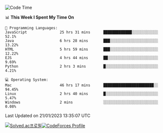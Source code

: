 
<!--START_SECTION:waka-->
![Code Time](http://img.shields.io/badge/Code%20Time-2%2C363%20hrs%2015%20mins-blue)

📊 **This Week I Spent My Time On** 

```text
💬 Programming Languages: 
JavaScript               25 hrs 31 mins      █████████████░░░░░░░░░░░░   52.1% 
Java                     6 hrs 28 mins       ███░░░░░░░░░░░░░░░░░░░░░░   13.22% 
HTML                     5 hrs 59 mins       ███░░░░░░░░░░░░░░░░░░░░░░   12.22% 
EJS                      4 hrs 44 mins       ██░░░░░░░░░░░░░░░░░░░░░░░   9.69% 
Python                   2 hrs 3 mins        █░░░░░░░░░░░░░░░░░░░░░░░░   4.21%

💻 Operating System: 
Mac                      46 hrs 17 mins      ███████████████████████░░   94.45% 
Linux                    2 hrs 40 mins       █░░░░░░░░░░░░░░░░░░░░░░░░   5.47% 
Windows                  2 mins              ░░░░░░░░░░░░░░░░░░░░░░░░░   0.08%

```


 Last Updated on 21/01/2023 13:35:07 UTC
<!--END_SECTION:waka-->
[![Solved.ac프로필](http://mazassumnida.wtf/api/generate_badge?boj=hckim96)](https://solved.ac/hckim96)[![CodeForces Profile](https://cf.leed.at?id=hckim96)](https://codeforces.com/profile/hckim96)
